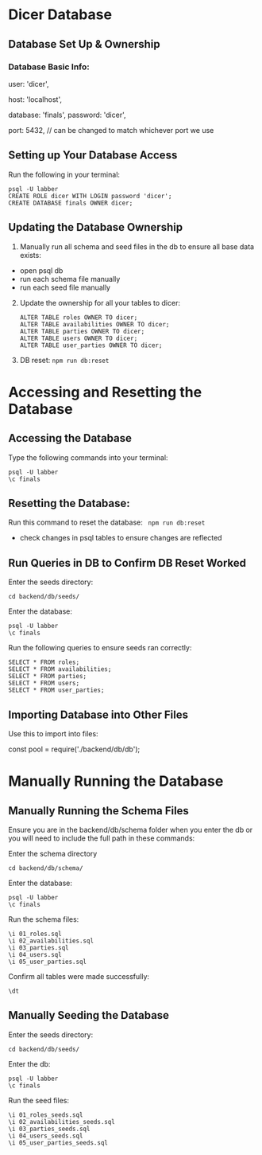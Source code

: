 # Dicer Database

## Database Set Up & Ownership
### Database Basic Info:

  user: 'dicer',

  host: 'localhost',

  database: 'finals',
  password: 'dicer',

  port: 5432, // can be changed to match whichever port we use


## Setting up Your Database Access
Run the following in your terminal:

```
psql -U labber
CREATE ROLE dicer WITH LOGIN password 'dicer';
CREATE DATABASE finals OWNER dicer;
```

## Updating the Database Ownership
1. Manually run all schema and seed files in the db to ensure all base data exists:
  - open psql db
  - run each schema file manually
  - run each seed file manually

2. Update the ownership for all your tables to dicer:
    ```
    ALTER TABLE roles OWNER TO dicer;
    ALTER TABLE availabilities OWNER TO dicer;
    ALTER TABLE parties OWNER TO dicer;
    ALTER TABLE users OWNER TO dicer;
    ALTER TABLE user_parties OWNER TO dicer;
    ```

3. DB reset: ```npm run db:reset```



# Accessing and Resetting the Database

## Accessing the Database
Type the following commands into your terminal:

```
psql -U labber
\c finals
```

## Resetting the Database:
Run this command to reset the database: ``` npm run db:reset```

- check changes in psql tables to ensure changes are reflected


## Run Queries in DB to Confirm DB Reset Worked
Enter the seeds directory:
```
cd backend/db/seeds/
```
Enter the database:
```
psql -U labber
\c finals
```
Run the following queries to ensure seeds ran correctly:
```
SELECT * FROM roles;
SELECT * FROM availabilities;
SELECT * FROM parties;
SELECT * FROM users;
SELECT * FROM user_parties;
```


## Importing Database into Other Files
Use this to import into files: 

  const pool = require('./backend/db/db');


# Manually Running the Database
## Manually Running the Schema Files
Ensure you are in the backend/db/schema folder when you enter the db or you will need to include the full path in these commands:

Enter the schema directory
```
cd backend/db/schema/
```
Enter the database:
```
psql -U labber
\c finals
```
Run the schema files:
```
\i 01_roles.sql
\i 02_availabilities.sql
\i 03_parties.sql
\i 04_users.sql
\i 05_user_parties.sql
```
Confirm all tables were made successfully:
```
\dt
```

## Manually Seeding the Database
Enter the seeds directory:
```
cd backend/db/seeds/
```
Enter the db:
```
psql -U labber
\c finals
```
Run the seed files:
```
\i 01_roles_seeds.sql
\i 02_availabilities_seeds.sql
\i 03_parties_seeds.sql
\i 04_users_seeds.sql
\i 05_user_parties_seeds.sql
```
